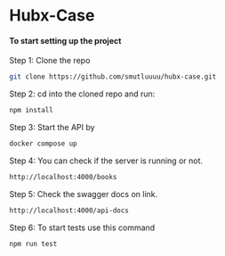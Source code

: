 # Hubx-Case


#### To start setting up the project

Step 1: Clone the repo

```bash
git clone https://github.com/smutluuuu/hubx-case.git
```

Step 2: cd into the cloned repo and run:

```bash
npm install
```

Step 3: Start the API by

```bash
docker compose up 
```

Step 4: You can check if the server is running or not.

```bash
http://localhost:4000/books
```


Step 5: Check the swagger docs on link.

```bash
http://localhost:4000/api-docs
```

Step 6: To start tests use this command

```bash
npm run test
```